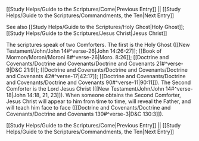 [[Study Helps/Guide to the Scriptures/Come|Previous Entry]]  ||  [[Study Helps/Guide to the Scriptures/Commandments, the Ten|Next Entry]]

 See also [[Study Helps/Guide to the Scriptures/Holy Ghost|Holy Ghost]]; [[Study Helps/Guide to the Scriptures/Jesus Christ|Jesus Christ]]

 The scriptures speak of two Comforters. The first is the Holy Ghost ([[New Testament/John/John 14#^verse-26|John 14:26-27]]; [[Book of Mormon/Moroni/Moroni 8#^verse-26|Moro. 8:26]]; [[Doctrine and Covenants/Doctrine and Covenants/Doctrine and Covenants 21#^verse-9|D&C 21:9]]; [[Doctrine and Covenants/Doctrine and Covenants/Doctrine and Covenants 42#^verse-17|42:17]]; [[Doctrine and Covenants/Doctrine and Covenants/Doctrine and Covenants 90#^verse-11|90:11]]). The Second Comforter is the Lord Jesus Christ ([[New Testament/John/John 14#^verse-18|John 14:18, 21, 23]]). When someone obtains the Second Comforter, Jesus Christ will appear to him from time to time, will reveal the Father, and will teach him face to face ([[Doctrine and Covenants/Doctrine and Covenants/Doctrine and Covenants 130#^verse-3|D&C 130:3]]).

[[Study Helps/Guide to the Scriptures/Come|Previous Entry]]  ||  [[Study Helps/Guide to the Scriptures/Commandments, the Ten|Next Entry]]